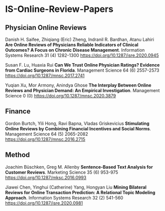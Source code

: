 # IS-Online-Review-Papers

## Physician Online Reviews

Danish H. Saifee, Zhiqiang (Eric) Zheng, Indranil R. Bardhan, Atanu Lahiri
**Are Online Reviews of Physicians Reliable Indicators of Clinical Outcomes? A Focus on Chronic Disease Management**. Information Systems Research 31 (4) 1282-1300 https://doi.org/10.1287/isre.2020.0945


Susan F. Lu, Huaxia Rui
**Can We Trust Online Physician Ratings? Evidence from Cardiac Surgeons in Florida**. Management Science 64 (6) 2557-2573 https://doi.org/10.1287/mnsc.2017.2741


Yuqian Xu, Mor Armony, Anindya Ghose
**The Interplay Between Online Reviews and Physician Demand: An Empirical Investigation**. Management Science 0 (0)  https://doi.org/10.1287/mnsc.2020.3879




## Finance

Gordon Burtch, Yili Hong, Ravi Bapna, Vladas Griskevicius
**Stimulating Online Reviews by Combining Financial Incentives and Social Norms**. Management Science 64 (5) 2065-2082 https://doi.org/10.1287/mnsc.2016.2715


## Method

Joachim Büschken, Greg M. Allenby
**Sentence-Based Text Analysis for Customer Reviews**. Marketing Science 35 (6) 953-975 https://doi.org/10.1287/mksc.2016.0993


Jiawei Chen, Yinghui (Catherine) Yang, Hongyan Liu
**Mining Bilateral Reviews for Online Transaction Prediction: A Relational Topic Modeling Approach**. Information Systems Research 32 (2) 541-560 https://doi.org/10.1287/isre.2020.0981

